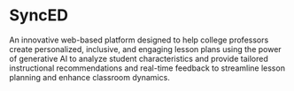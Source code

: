 # SyncED
An innovative web-based platform designed to help college professors create personalized, inclusive, and engaging lesson plans using the power of generative AI to analyze student characteristics and provide tailored instructional recommendations and real-time feedback to streamline lesson planning and enhance classroom dynamics.
